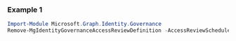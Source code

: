 ### Example 1
```powershell
Import-Module Microsoft.Graph.Identity.Governance
Remove-MgIdentityGovernanceAccessReviewDefinition -AccessReviewScheduleDefinitionId $accessReviewScheduleDefinitionId
```
